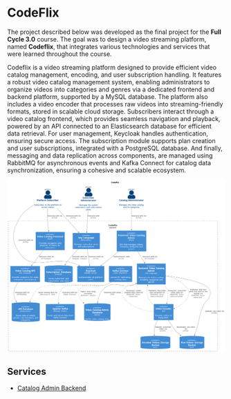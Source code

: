 # CodeFlix 

The project described below was developed as the final project for the **Full Cycle 3.0** course. The goal was to design a video streaming platform, named **Codeflix**, that integrates various technologies and services that were learned throughout the course. 

Codeflix is a video streaming platform designed to provide efficient video catalog management, encoding, and user subscription handling. It features a robust video catalog management system, enabling administrators to organize videos into categories and genres via a dedicated frontend and backend platform, supported by a MySQL database. The platform also includes a video encoder that processes raw videos into streaming-friendly formats, stored in scalable cloud storage. Subscribers interact through a video catalog frontend, which provides seamless navigation and playback, powered by an API connected to an Elasticsearch database for efficient data retrieval. For user management, Keycloak handles authentication, ensuring secure access. The subscription module supports plan creation and user subscriptions, integrated with a PostgreSQL database. And finally, messaging and data replication across components, are managed using RabbitMQ for asynchronous events and Kafka Connect for catalog data synchronization, ensuring a cohesive and scalable ecosystem. 

![CodeFlix architecture](./docs/code-flix.svg)

## Services

- [Catalog Admin Backend](./catalog-admin-backend/README.md)

